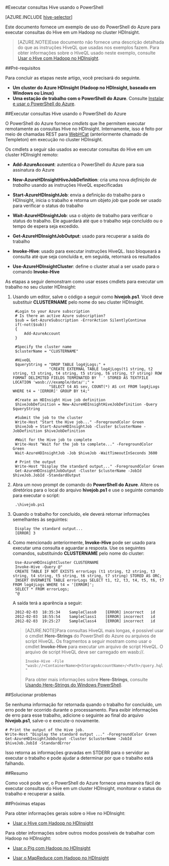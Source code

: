 <properties
   pageTitle="Usar o Hive do Hadoop com o PowerShell no HDInsight | Microsoft Azure"
   description="Usar o PowerShell para executar consultas Hive com Hadoop no HDInsight"
   services="hdinsight"
   documentationCenter=""
   authors="Blackmist"
   manager="paulettm"
   editor="cgronlun"
	tags="azure-portal"/>

<tags
   ms.service="hdinsight"
   ms.devlang="na"
   ms.topic="article"
   ms.tgt_pltfrm="na"
   ms.workload="big-data"
   ms.date="07/06/2015"
   ms.author="larryfr"/>

#Executar consultas Hive usando o PowerShell

[AZURE.INCLUDE [hive-selector](../../includes/hdinsight-selector-use-hive.md)]

Este documento fornece um exemplo de uso do PowerShell do Azure para executar consultas do Hive em um Hadoop no cluster HDInsight.

> [AZURE.NOTE]Esse documento não fornece uma descrição detalhada do que as instruções HiveQL que usadas nos exemplos fazem. Para obter informações sobre o HiveQL usado neste exemplo, consulte [Usar o Hive com Hadoop no HDInsight](hdinsight-use-hive.md).


##<a id="prereq"></a>Pré-requisitos

Para concluir as etapas neste artigo, você precisará do seguinte.

- **Um cluster do Azure HDInsight (Hadoop no HDInsight, baseado em Windows ou Linux)**
- **Uma estação de trabalho com o PowerShell do Azure**. Consulte [Instalar e usar o PowerShell do Azure](http://azure.microsoft.com/documentation/videos/install-and-use-azure-powershell/).

##<a id="powershell"></a>Executar consultas Hive usando o PowerShell do Azure

O PowerShell do Azure fornece *cmdlets* que lhe permitem executar remotamente as consultas Hive no HDInsight. Internamente, isso é feito por meio de chamadas REST para [WebHCat](https://cwiki.apache.org/confluence/display/Hive/WebHCat) (anteriormente chamado de Templeton) em execução no cluster HDInsight.

Os cmdlets a seguir são usados ao executar consultas do Hive em um cluster HDInsight remoto:

* **Add-AzureAccount**: autentica o PowerShell do Azure para sua assinatura do Azure

* **New-AzureHDInsightHiveJobDefinition**: cria uma nova *definição de trabalho* usando as instruções HiveQL especificadas

* **Start-AzureHDInsightJob**: envia a definição do trabalho para o HDInsight, inicia o trabalho e retorna um objeto *job* que pode ser usado para verificar o status do trabalho

* **Wait-AzureHDInsightJob**: usa o objeto de trabalho para verificar o status do trabalho. Ele aguardará até que o trabalho seja concluído ou o tempo de espera seja excedido.

* **Get-AzureHDInsightJobOutput**: usado para recuperar a saída do trabalho

* **Invoke-Hive**: usado para executar instruções HiveQL. Isso bloqueará a consulta até que seja concluída e, em seguida, retornará os resultados

* **Use-AzureHDInsightCluster**: define o cluster atual a ser usado para o comando **Invoke-Hive**

As etapas a seguir demonstram como usar esses cmdlets para executar um trabalho no seu cluster HDInsight:

1. Usando um editor, salve o código a seguir como **hivejob.ps1**. Você deve substituir **CLUSTERNAME** pelo nome do seu cluster HDInsight.

		#Login to your Azure subscription
		# Is there an active Azure subscription?
		$sub = Get-AzureSubscription -ErrorAction SilentlyContinue
		if(-not($sub))
		{
		    Add-AzureAccount
		}

		#Specify the cluster name
		$clusterName = "CLUSTERNAME"

		#HiveQL
		$queryString = "DROP TABLE log4jLogs;" +
				       "CREATE EXTERNAL TABLE log4jLogs(t1 string, t2 string, t3 string, t4 string, t5 string, t6 string, t7 string) ROW FORMAT DELIMITED FIELDS TERMINATED BY ' ' STORED AS TEXTFILE LOCATION 'wasb:///example/data/';" +
				       "SELECT t4 AS sev, COUNT(*) AS cnt FROM log4jLogs WHERE t4 = '[ERROR]' GROUP BY t4;"

		#Create an HDInsight Hive job definition
		$hiveJobDefinition = New-AzureHDInsightHiveJobDefinition -Query $queryString

		#Submit the job to the cluster
		Write-Host "Start the Hive job..." -ForegroundColor Green
		$hiveJob = Start-AzureHDInsightJob -Cluster $clusterName -JobDefinition $hiveJobDefinition

		#Wait for the Hive job to complete
		Write-Host "Wait for the job to complete..." -ForegroundColor Green
		Wait-AzureHDInsightJob -Job $hiveJob -WaitTimeoutInSeconds 3600

		# Print the output
		Write-Host "Display the standard output..." -ForegroundColor Green
		Get-AzureHDInsightJobOutput -Cluster $clusterName -JobId $hiveJob.JobId -StandardOutput

2. Abra um novo prompt de comando do **PowerShell do Azure**. Altere os diretórios para o local do arquivo **hivejob.ps1** e use o seguinte comando para executar o script:

		.\hivejob.ps1

7. Quando o trabalho for concluído, ele deverá retornar informações semelhantes às seguintes:

		Display the standard output...
		[ERROR]	3

4. Como mencionado anteriormente, **Invoke-Hive** pode ser usado para executar uma consulta e aguardar a resposta. Use os seguintes comandos, substituindo **CLUSTERNAME** pelo nome do cluster:

		Use-AzureHDInsightCluster CLUSTERNAME
		Invoke-Hive -Query @"
		CREATE TABLE IF NOT EXISTS errorLogs (t1 string, t2 string, t3 string, t4 string, t5 string, t6 string, t7 string) STORED AS ORC;
		INSERT OVERWRITE TABLE errorLogs SELECT t1, t2, t3, t4, t5, t6, t7 FROM log4jLogs WHERE t4 = '[ERROR]';
		SELECT * FROM errorLogs;
		"@

	A saída terá a aparência a seguir:

		2012-02-03	18:35:34	SampleClass0	[ERROR]	incorrect	id
		2012-02-03	18:55:54	SampleClass1	[ERROR]	incorrect	id
		2012-02-03	19:25:27	SampleClass4	[ERROR]	incorrect	id

	> [AZURE.NOTE]Para consultas HiveQL mais longas, é possível usar o cmdlet **Here-Strings** do PowerShell do Azure ou arquivos de script HiveQL. Os fragmentos a seguir mostram como usar o cmdlet **Invoke-Hive** para executar um arquivo de script HiveQL. O arquivo de script HiveQL deve ser carregado em wasb://.
	>
	> `Invoke-Hive -File "wasb://<ContainerName>@<StorageAccountName>/<Path>/query.hql"`
	>
	> Para obter mais informações sobre **Here-Strings**, consulte <a href="http://technet.microsoft.com/library/ee692792.aspx" target="_blank">Usando Here-Strings do Windows PowerShell</a>.

##<a id="troubleshooting"></a>Solucionar problemas

Se nenhuma informação for retornada quando o trabalho for concluído, um erro pode ter ocorrido durante o processamento. Para exibir informações de erro para esse trabalho, adicione o seguinte ao final do arquivo **hivejob.ps1**, salve-o e execute-o novamente.

	# Print the output of the Hive job.
	Write-Host "Display the standard output ..." -ForegroundColor Green
	Get-AzureHDInsightJobOutput -Cluster $clusterName -JobId $hiveJob.JobId -StandardError

Isso retorna as informações gravadas em STDERR para o servidor ao executar o trabalho e pode ajudar a determinar por que o trabalho está falhando.

##<a id="summary"></a>Resumo

Como você pode ver, o PowerShell do Azure fornece uma maneira fácil de executar consultas do Hive em um cluster HDInsight, monitorar o status do trabalho e recuperar a saída.

##<a id="nextsteps"></a>Próximas etapas

Para obter informações gerais sobre o Hive no HDInsight:

* [Usar o Hive com Hadoop no HDInsight](hdinsight-use-hive.md)

Para obter informações sobre outros modos possíveis de trabalhar com Hadoop no HDInsight:

* [Usar o Pig com Hadoop no HDInsight](hdinsight-use-pig.md)

* [Usar o MapReduce com Hadoop no HDInsight](hdinsight-use-mapreduce.md)

<!---HONumber=August15_HO8-->